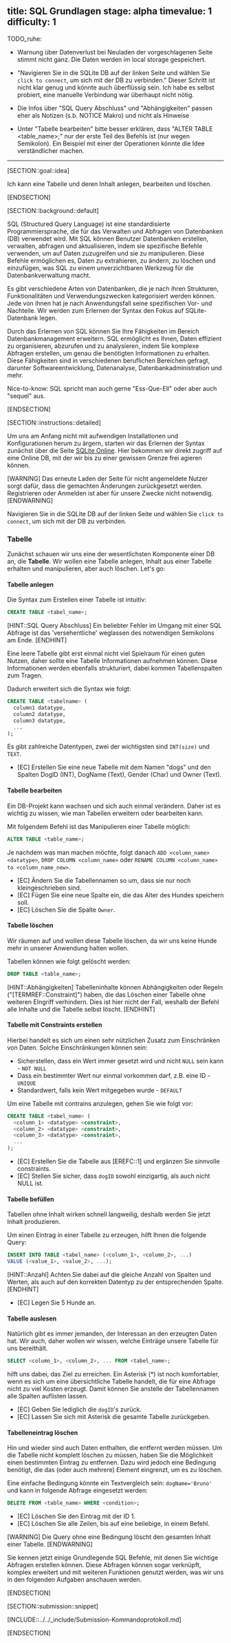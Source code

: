 title: SQL Grundlagen
stage: alpha
timevalue: 1
difficulty: 1
---

TODO_ruhe:

- Warnung über Datenverlust bei Neuladen der vorgeschlagenen Seite stimmt nicht ganz. Die Daten werden im local storage gespeichert. 

- "Navigieren Sie in die SQLite DB auf der linken Seite und wählen Sie `click to connect`, um
sich mit der DB zu verbinden." Dieser Schritt ist nicht klar genug und könnte auch überflüssig sein. Ich habe es selbst probiert, eine manuelle Verbindung war überhaupt nicht nötig. 

- Die Infos über "SQL Query Abschluss" und "Abhängigkeiten" passen eher als Notizen (s.b. NOTICE Makro) und nicht als Hinweise

- Unter "Tabelle bearbeiten" bitte besser erklären, dass "ALTER TABLE <table_name>;" nur der erste Teil des Befehls ist (nur wegen Semikolon). Ein Beispiel mit einer der Operationen könnte die Idee verständlicher machen. 

---

[SECTION::goal::idea]

Ich kann eine Tabelle und deren Inhalt anlegen, bearbeiten und löschen.

[ENDSECTION]

[SECTION::background::default]

SQL (Structured Query Language) ist eine standardisierte Programmiersprache, die für das Verwalten
und Abfragen von Datenbanken (DB) verwendet wird. Mit SQL können Benutzer Datenbanken erstellen,
verwalten, abfragen und aktualisieren, indem sie spezifische Befehle verwenden, um auf Daten
zuzugreifen und sie zu manipulieren. Diese Befehle ermöglichen es, Daten zu extrahieren, zu ändern,
zu löschen und einzufügen, was SQL zu einem unverzichtbaren Werkzeug für die Datenbankverwaltung
macht.

Es gibt verschiedene Arten von Datenbanken, die je nach ihren Strukturen, Funktionalitäten und
Verwendungszwecken kategorisiert werden können. Jede von ihnen hat je nach Anwendungsfall seine
spezifischen Vor- und Nachteile. Wir werden zum Erlernen der Syntax den Fokus auf SQLite-Datenbank legen.

Durch das Erlernen von SQL können Sie Ihre Fähigkeiten im Bereich Datenbankmanagement erweitern. SQL ermöglicht es Ihnen, Daten effizient zu organisieren, abzurufen und zu analysieren, indem Sie komplexe Abfragen erstellen, um genau die benötigten Informationen zu erhalten. Diese Fähigkeiten sind in verschiedenen beruflichen Bereichen gefragt, darunter Softwareentwicklung, Datenanalyse, Datenbankadministration und mehr.

Nice-to-know: SQL spricht man auch gerne "Ess-Que-Ell" oder aber auch "sequel" aus.

[ENDSECTION]

[SECTION::instructions::detailed]

Um uns am Anfang nicht mit aufwendigen Installationen und Konfigurationen herum zu ärgern, starten
wir das Erlernen der Syntax zunächst über die Seite [SQLite Online](https://sqliteonline.com). Hier
bekommen wir direkt zugriff auf eine Online DB, mit der wir bis zu einer gewissen Grenze frei
agieren können.

[WARNING]
Das erneute Laden der Seite für nicht angemeldete Nutzer sorgt dafür, dass die gemachten
Änderungen zurückgesetzt werden. Registrieren oder Anmelden ist aber für unsere Zwecke nicht
notwendig.
[ENDWARNING]

Navigieren Sie in die SQLite DB auf der linken Seite und wählen Sie `click to connect`, um
sich mit der DB zu verbinden.

### Tabelle

Zunächst schauen wir uns eine der wesentlichsten Komponente einer DB an, die **Tabelle**. Wir wollen
eine Tabelle anlegen, Inhalt aus einer Tabelle erhalten und manipulieren, aber auch löschen. Let's go:

#### Tabelle anlegen

Die Syntax zum Erstellen einer Tabelle ist intuitiv:

```sql
CREATE TABLE <tabel_name>;
```

[HINT::SQL Query Abschluss]
Ein beliebter Fehler im Umgang mit einer SQL Abfrage ist das 'versehentliche' weglassen des
notwendigen Semikolons am Ende.
[ENDHINT]

Eine leere Tabelle gibt erst einmal nicht viel Spielraum für einen guten Nutzen, daher sollte eine
Tabelle Informationen aufnehmen können. Diese Informationen werden ebenfalls strukturiert, dabei
kommen Tabellenspalten zum Tragen.

Dadurch erweitert sich die Syntax wie folgt:

```sql
CREATE TABLE <tabelname> (
  column1 datatype,
  column2 datatype,
  column3 datatype,
  ...
);
```

Es gibt zahlreiche Datentypen, zwei der wichtigsten sind `INT(size)` und `TEXT`.

- [EC] Erstellen Sie eine neue Tabelle mit dem Namen "dogs" und den Spalten DogID (INT), DogName (Text),
  Gender (Char) und Owner (Text).

#### Tabelle bearbeiten

Ein DB-Projekt kann wachsen und sich auch einmal verändern. Daher ist es wichtig zu wissen, wie man
Tabellen erweitern oder bearbeiten kann.

Mit folgendem Befehl ist das Manipulieren einer Tabelle möglich:

```sql
ALTER TABLE <table_name>;
```

Je nachdem was man machen möchte, folgt danach `ADD <column_name> <datatype>`, `DROP COLUMN <column_name>`
oder `RENAME COLUMN <column_name> to <column_name_new>`.

- [EC] Ändern Sie die Tabellennamen so um, dass sie nur noch kleingeschrieben sind.
- [EC] Fügen Sie eine neue Spalte ein, die das Alter des Hundes speichern soll.
- [EC] Löschen Sie die Spalte `Owner`.

#### Tabelle löschen

Wir räumen auf und wollen diese Tabelle löschen, da wir uns keine Hunde mehr in unserer Anwendung
halten wollen.

Tabellen können wie folgt gelöscht werden:

```sql
DROP TABLE <table_name>;
```

[HINT::Abhängigkeiten]
Tabelleninhalte können Abhängigkeiten oder Regeln ("[TERMREF::Constraint]") haben, die das Löschen
einer Tabelle ohne weiteren EIngriff verhindern. Dies ist hier nicht der Fall, weshalb der Befehl
alle Inhalte und die Tabelle selbst löscht.
[ENDHINT]

#### Tabelle mit Constraints erstellen

Hierbei handelt es sich um einen sehr nützlichen Zusatz zum Einschränken von Daten. Solche
Einschränkungen können sein:

- Sicherstellen, dass ein Wert immer gesetzt wird und nicht `NULL` sein kann - `NOT NULL`
- Dass ein bestimmter Wert nur einmal vorkommen darf, z.B. eine ID - `UNIQUE`
- Standardwert, falls kein Wert mitgegeben wurde - `DEFAULT`

Um eine Tabelle mit contrains anzulegen, gehen Sie wie folgt vor:

```sql
CREATE TABLE <tabel_name> (
  <column_1> <datatype> <constraint>,
  <column_2> <datatype> <constraint>,
  <column_3> <datatype> <constraint>,
  ...
);
```

- [EC] Erstellen Sie die Tabelle aus [EREFC::1] und ergänzen Sie sinnvolle constraints.
- [EC] Stellen Sie sicher, dass `dogID` sowohl einzigartig, als auch nicht NULL ist.

#### Tabelle befüllen

Tabellen ohne Inhalt wirken schnell langweilig, deshalb werden Sie jetzt Inhalt produzieren.

Um einen Eintrag in einer Tabelle zu erzeugen, hilft Ihnen die folgende Query:

```sql
INSERT INTO TABLE <tabel_name> (<column_1>, <column_2>, ...)
VALUE (<value_1>, <value_2>, ...);
```

[HINT::Anzahl]
Achten Sie dabei auf die gleiche Anzahl von Spalten und Werten, als auch auf den korrekten Datentyp
zu der entsprechenden Spalte.
[ENDHINT]

- [EC] Legen Sie 5 Hunde an.

#### Tabelle auslesen

Natürlich gibt es immer jemanden, der Interessan an den erzeugten Daten hat. Wir auch, daher wollen
wir wissen, welche Einträge unsere Tabelle für uns bereithält.

```sql
SELECT <column_1>, <column_2>, ... FROM <tabel_name>;
```

hilft uns dabei, das Ziel zu erreichen. Ein Asterisk (*) ist noch komfortabler, wenn es sich um eine
übersichtliche Tabelle handelt, die für eine Abfrage nicht zu viel Kosten erzeugt. Damit können Sie
anstelle der Tabellennamen alle Spalten auflisten lassen.

- [EC] Geben Sie lediglich die `dogID`'s zurück.
- [EC] Lassen Sie sich mit Asterisk die gesamte Tabelle zurückgeben.

#### Tabelleneintrag löschen

Hin und wieder sind auch Daten enthalten, die entfernt werden müssen. Um die Tabelle nicht komplett
löschen zu müssen, haben Sie die Möglichkeit einen bestimmten Eintrag zu entfernen. Dazu wird jedoch
eine Bedingung benötigt, die das (oder auch mehrere) Element eingrenzt, um es zu löschen.

Eine einfache Bedingung könnte ein Textvergleich sein: `dogName='Bruno'` und kann in folgende Abfrage
eingesetzt werden:

```sql
DELETE FROM <table_name> WHERE <condition>;
```

- [EC] Löschen Sie den Eintrag mit der ID 1.
- [EC] Löschen Sie alle Zeilen, bis auf eine beliebige, in einem Befehl.

[WARNING]
Die Query ohne eine Bedingung löscht den gesamten Inhalt einer Tabelle.
[ENDWARNING]

Sie kennen jetzt einige Grundlegende SQL Befehle, mit denen Sie wichtige Abfragen erstellen können.
Diese Abfragen können sogar verknüpft, komplex erweitert und mit weiteren Funktionen genutzt werden,
was wir uns in den folgenden Aufgaben anschauen werden.

[ENDSECTION]

[SECTION::submission::snippet]

[INCLUDE::../../_include/Submission-Kommandoprotokoll.md]

[ENDSECTION]
